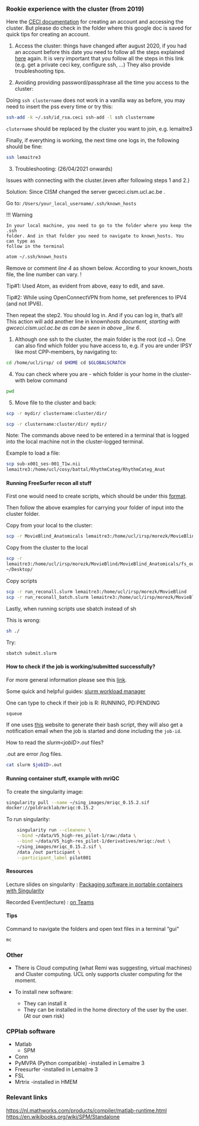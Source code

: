### Rookie experience with the cluster (from 2019)

Here the [CECI documentation](https://support.ceci-hpc.be/doc/) for creating an
account and accessing the cluster. But please do check in the folder where this
google doc is saved for quick tips for creating an account.

1.  Access the cluster: things have changed after august 2020, if you had an
    account before this date you need to follow all the steps explained
    [here](https://support.ceci-hpc.be/doc/_contents/QuickStart/ConnectingToTheClusters/FromAUnixComputer.html)
    again. It is very important that you follow all the steps in this link (e.g.
    get a private ceci key, configure ssh, …) They also provide troubleshooting
    tips.

2.  Avoiding providing password/passphrase all the time you access to the
    cluster:

Doing `ssh clustername` does not work in a vanilla way as before, you may need
to insert the pss every time or try this:

```bash
ssh-add -k ~/.ssh/id_rsa.ceci ssh-add -l ssh clustername
```

`clutername` should be replaced by the cluster you want to join, e.g. lemaitre3

Finally, if everything is working, the next time one logs in, the following
should be fine:

```bash
ssh lemaitre3
```

3. Troubleshooting: (26/04/2021 onwards)

Issues with connecting with the cluster.(even after following steps 1 and 2.)

Solution: Since CISM changed the server gwceci.cism.ucl.ac.be .

Go to: `/Users/your_local_username/.ssh/known_hosts`

!!! Warning

    In your local machine, you need to go to the folder where you keep the .ssh
    folder. And in that folder you need to navigate to known_hosts. You can type as
    follow in the terminal

```bash
atom ~/.ssh/known_hosts
```

Remove or comment _line 4_ as shown below. According to your known_hosts file,
the line number can vary. !

Tip#1: Used Atom, as evident from above, easy to edit, and save.

Tip#2: While using OpenConnectVPN from home, set preferences to IPV4 (and not
IPV6).

Then repeat the step2. You should log in. And if you can log in, that’s all!
This action will add another line in known*hosts document, starting with
gwceci.cism.ucl.ac.be as can be seen in above \_line 6*.

1.  Although one ssh to the cluster, the main folder is the root (cd ~). One can
    also find which folder you have access to, e.g. if you are under IPSY like
    most CPP-members, by navigating to:

```bash
cd /home/ucl/irsp/ cd $HOME cd $GLOBALSCRATCH
```

4.  You can check where you are - which folder is your home in the cluster- with
    below command

```bash
pwd
```

5. Move file to the cluster and back:

```bash
scp -r mydir/ clustername:cluster/dir/
```

```bash
scp -r clustername:cluster/dir/ mydir/
```

Note: The commands above need to be entered in a terminal that is logged into
the local machine not in the cluster-logged terminal.

Example to load a file:

```bash
scp sub-x001_ses-001_T1w.nii
lemaitre3:/home/ucl/cosy/battal/RhythmCateg/RhythmCateg_Anat
```

#### Running FreeSurfer recon all stuff

First one would need to create scripts, which should be under this
[format](https://support.ceci-hpc.be/doc/_contents/SubmittingJobs/SlurmFAQ.html).

Then follow the above examples for carrying your folder of input into the
cluster folder.

Copy from your local to the cluster:

```bash
scp -r MovieBlind_Anatomicals lemaitre3:/home/ucl/irsp/morezk/MovieBlind
```

Copy from the cluster to the local

```bash
scp -r
lemaitre3:/home/ucl/irsp/morezk/MovieBlind/MovieBlind_Anatomicals/fs_output
~/Desktop/
```

Copy scripts

```bash
scp -r run_reconall.slurm lemaitre3:/home/ucl/irsp/morezk/MovieBlind
scp -r run_reconall_batch.slurm lemaitre3:/home/ucl/irsp/morezk/MovieBlind
```

Lastly, when running scripts use sbatch instead of sh

This is wrong:

```bash
sh ./
```

Try:

```bash
sbatch submit.slurm
```

#### How to check if the job is working/submitted successfully?

For more general information please see this
[link](https://support.ceci-hpc.be/doc/_contents/QuickStart/SubmittingJobs/SlurmTutorial.html).

Some quick and helpful guides:
[ slurm workload manager](https://slurm.schedmd.com/documentation.html)

One can type to check if their job is R: RUNNING, PD:PENDING

```bash
squeue
```

If one uses [this](http://www.ceci-hpc.be/scriptgen.html) website to generate
their bash script, they will also get a notification email when the job is
started and done including the `job-id`.

How to read the _slurm&lt;jobID>.out_ files?

.out are error /log files.

```bash
cat slurm $jobID>.out
```

#### Running container stuff, example with mriQC

To create the singularity image:

```bash
singularity pull --name ~/sing_images/mriqc_0.15.2.sif
docker://poldracklab/mriqc:0.15.2
```

To run singularity:

```bash
    singularity run --cleanenv \
    --bind ~/data/V5_high-res_pilot-1/raw:/data \
    --bind ~/data/V5_high-res_pilot-1/derivatives/mriqc:/out \
    ~/sing_images/mriqc_0.15.2.sif \
    /data /out participant \
    --participant_label pilot001
```

#### Resources

Lecture slides on singularity :
[Packaging software in portable containers with Singularity](https://indico.cism.ucl.ac.be/event/74/)

Recorded Event(lecture) :
[on Teams](https://teams.microsoft.com/l/meetup-join/19%3ameeting_MmZkOWM0YTQtN2FhOS00NGJhLWI0MWEtNmRmZWNiOWQyNDJl%40thread.v2/0?context=%7b%22Tid%22%3a%227ab090d4-fa2e-4ecf-bc7c-4127b4d582ec%22%2c%22Oid%22%3a%226677b3f8-ce21-40ac-a3f2-4440ec78487e%22%2c%22IsBroadcastMeeting%22%3atrue%7d)

#### Tips

Command to navigate the folders and open text files in a terminal “gui”

```bash
mc
```

### Other

- There is Cloud computing (what Remi was suggesting, virtual machines) and
  Cluster computing. UCL only supports cluster computing for the moment.

- To install new software:

  - They can install it
  - They can be installed in the home directory of the user by the user. (At our
  own risk)

### CPPlab software

- Matlab
  - SPM
- Conn
- PyMVPA (Python compatible) -installed in Lemaitre 3
- Freesurfer -installed in Lemaitre 3
- FSL
- Mrtrix -installed in HMEM

### Relevant links

https://nl.mathworks.com/products/compiler/matlab-runtime.html
https://en.wikibooks.org/wiki/SPM/Standalone
